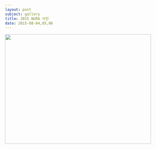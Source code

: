 ```yaml
---
layout: post
subject: gallery
title: 2015 NURA 사진
date: 2015-08-04,05,06
---
```

<img src="https://github.com/hsb6350/hanaro.github.io/blob/master/assets/acts/2015NURA1.jpg?raw=true" width="480" height="360"/>
